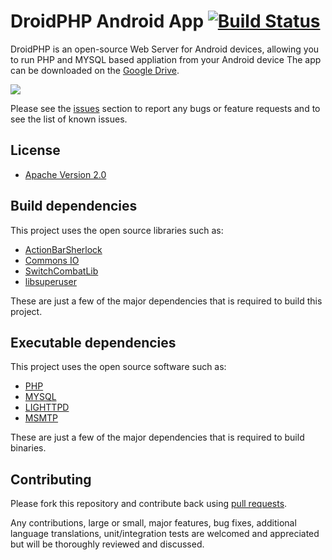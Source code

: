 # DroidPHP Android App  [![Build Status](https://api.travis-ci.org/DroidPHP/DroidPHP.png?branch=master)](https://travis-ci.org/DroidPHP/DroidPHP)

DroidPHP is an open-source Web Server for Android devices, allowing you to run PHP and MYSQL based appliation from your Android device The app can be downloaded on the [Google Drive](https://drive.google.com/file/d/0B1YIxncPig-AbUFHaV9vNU1MZFU/edit?usp=sharing).

<a href="https://play.google.com/store/apps/details?id=org.opendroidphp" alt="logo" title="Download from Google Play">
  <img src="http://developer.android.com/images/brand/en_generic_rgb_wo_45.png">
</a>

Please see the [issues](https://github.com/droidphp/droidphp/issues) section to
report any bugs or feature requests and to see the list of known issues.

## License

* [Apache Version 2.0](http://www.apache.org/licenses/LICENSE-2.0.html)

## Build dependencies

This project uses the open source libraries such as:

* [ActionBarSherlock](https://github.com/JakeWharton/ActionBarSherlock)
* [Commons IO](http://commons.apache.org/io)
* [SwitchCombatLib](https://bitbucket.org/ankri/switchbutton)
* [libsuperuser](https://github.com/Chainfire/libsuperuser)

These are just a few of the major dependencies that is required to build this project.

## Executable dependencies

This project uses the open source software such as:

* [PHP](http://php.net)
* [MYSQL](http://mysql.com)
* [LIGHTTPD](http://lighttpd.net)
* [MSMTP](http://msmtp.sourceforge.net/)

These are just a few of the major dependencies that is required to build binaries.

## Contributing

Please fork this repository and contribute back using
[pull requests](https://github.com/droidphp/droidphp/pulls).

Any contributions, large or small, major features, bug fixes, additional
language translations, unit/integration tests are welcomed and appreciated
but will be thoroughly reviewed and discussed.
